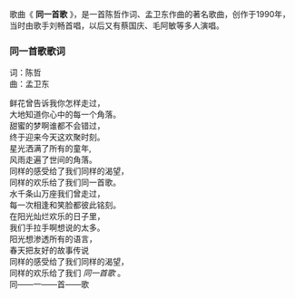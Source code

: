 

歌曲《 **同一首歌** 》，是一首陈哲作词、孟卫东作曲的著名歌曲，创作于1990年，当时由歌手刘畅首唱，以后又有蔡国庆、毛阿敏等多人演唱。

### 同一首歌歌词

词：陈哲  
曲：孟卫东

鲜花曾告诉我你怎样走过，  
大地知道你心中的每一个角落。  
甜蜜的梦啊谁都不会错过，  
终于迎来今天这欢聚时刻。  
星光洒满了所有的童年,  
风雨走遍了世间的角落。  
同样的感受给了我们同样的渴望，  
同样的欢乐给了我们同一首歌。  
水千条山万座我们曾走过，  
每一次相逢和笑脸都彼此铭刻。  
在阳光灿烂欢乐的日子里，  
我们手拉手啊想说的太多。  
阳光想渗透所有的语言，  
春天把友好的故事传说  
同样的感受给了我们同样的渴望，  
同样的欢乐给了我们 _同一首歌_ 。  
同——一——首——歌

